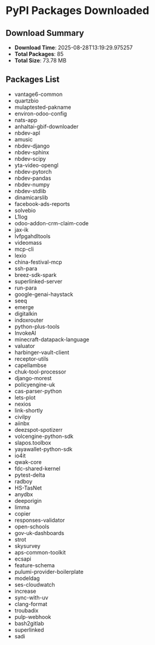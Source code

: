 # PyPI Packages Downloaded

## Download Summary
- **Download Time**: 2025-08-28T13:19:29.975257
- **Total Packages**: 85
- **Total Size**: 73.78 MB

## Packages List
- vantage6-common
- quartzbio
- mulaptested-pakname
- environ-odoo-config
- nats-app
- anhaltai-gbif-downloader
- nbdev-apl
- amusic
- nbdev-django
- nbdev-sphinx
- nbdev-scipy
- yta-video-opengl
- nbdev-pytorch
- nbdev-pandas
- nbdev-numpy
- nbdev-stdlib
- dinamicarslib
- facebook-ads-reports
- solvebio
- L1log
- odoo-addon-crm-claim-code
- jax-ik
- lvfpgahdltools
- videomass
- mcp-cli
- lexio
- china-festival-mcp
- ssh-para
- breez-sdk-spark
- superlinked-server
- run-para
- google-genai-haystack
- seeq
- emerge
- digitalkin
- indoxrouter
- python-plus-tools
- InvokeAI
- minecraft-datapack-language
- valuator
- harbinger-vault-client
- receptor-utils
- capellambse
- chuk-tool-processor
- django-morest
- policyengine-uk
- cas-parser-python
- lets-plot
- nexios
- link-shortly
- civilpy
- aiinbx
- deezspot-spotizerr
- volcengine-python-sdk
- slapos.toolbox
- yayawallet-python-sdk
- io4it
- qwak-core
- fdc-shared-kernel
- pytest-delta
- radboy
- HS-TasNet
- anydbx
- deeporigin
- limma
- copier
- responses-validator
- open-schools
- gov-uk-dashboards
- strot
- skysurvey
- aps-common-toolkit
- ecsapi
- feature-schema
- pulumi-provider-boilerplate
- modeldag
- ses-cloudwatch
- increase
- sync-with-uv
- clang-format
- troubadix
- pulp-webhook
- bash2gitlab
- superlinked
- sadi
